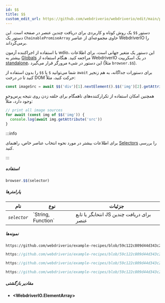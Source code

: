 ```yaml
---
id: $$
title: $$
custom_edit_url: https://github.com/webdriverio/webdriverio/edit/main/packages/webdriverio/src/commands/browser/$$.ts
---
```


دستور `$$` یک روش کوتاه و کاربردی برای دریافت چندین عنصر در صفحه است.
این دستور یک `ChainablePromiseArray` حاوی مجموعه‌ای از عناصر WebdriverIO را برمی‌گرداند.

با استفاده از اجراکننده آزمون wdio، این دستور یک متغیر جهانی است، برای اطلاعات بیشتر به [Globals](https://webdriver.io/docs/api/globals) مراجعه کنید. هنگام استفاده از WebdriverIO در یک اسکریپت [standalone](https://webdriver.io/docs/setuptypes#standalone-mode)، این دستور در شیء مرورگر قرار می‌گیرد (مثلاً `browser.$$`).

شما می‌توانید `$` یا `$$` را بدون استفاده از `await` برای دستورات جداگانه، به هم زنجیر کنید تا در درخت DOM حرکت کنید، مثلاً:

```js
const imageSrc = await $$('div')[1].nextElement().$$('img')[2].getAttribute('src')
```

همچنین امکان استفاده از تکرارکننده‌های ناهمگام برای حلقه زدن روی نتیجه پرس‌وجو وجود دارد، مثلاً:

```js
// print all image sources
for await (const img of $$('img')) {
  console.log(await img.getAttribute('src'))
}
```

:::info

برای اطلاعات بیشتر در مورد نحوه انتخاب عناصر خاص، راهنمای [Selectors](/docs/selectors) را بررسی کنید.

:::

##### استفاده

```js
browser.$$(selector)
```

##### پارامترها

<table>
  <thead>
    <tr>
      <th>نام</th><th>نوع</th><th>جزئیات</th>
    </tr>
  </thead>
  <tbody>
    <tr>
      <td><code><var>selector</var></code></td>
      <td>`String, Function`</td>
      <td>انتخابگر یا تابع JS برای دریافت چندین عنصر</td>
    </tr>
  </tbody>
</table>

##### نمونه‌ها

```html reference title="example.html" useHTTPS
https://github.com/webdriverio/example-recipes/blob/59c122c809d44d343c231bde2af7e8456c8f086c/queryElements/example.html
```

```js reference title="multipleElements.js" useHTTPS
https://github.com/webdriverio/example-recipes/blob/59c122c809d44d343c231bde2af7e8456c8f086c/queryElements/multipleElements.js#L6-L7
```

```js reference title="multipleElements.js" useHTTPS
https://github.com/webdriverio/example-recipes/blob/59c122c809d44d343c231bde2af7e8456c8f086c/queryElements/multipleElements.js#L15-L24
```

```js reference title="multipleElements.js" useHTTPS
https://github.com/webdriverio/example-recipes/blob/59c122c809d44d343c231bde2af7e8456c8f086c/queryElements/multipleElements.js#L32-L39
```

##### مقادیر بازگشتی

- **&lt;WebdriverIO.ElementArray&gt;**